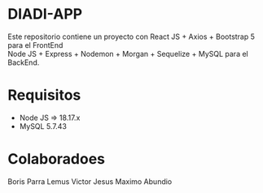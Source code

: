 # DIADI-APP

Este repositorio contiene un proyecto con React JS + Axios + Bootstrap 5 para el FrontEnd <br>
Node JS + Express + Nodemon + Morgan + Sequelize + MySQL para el BackEnd.

# Requisitos

* Node JS => 18.17.x
* MySQL 5.7.43

# Colaboradoes

Boris Parra Lemus
Victor Jesus Maximo Abundio